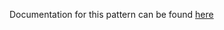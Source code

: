 Documentation for this pattern can be found [here](https://github.com/awslabs/aws-solutions-constructs/blob/main/source/patterns/%40aws-solutions-constructs/aws-fargate-secretsmanager/README.adoc)
